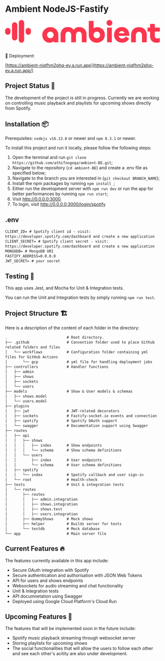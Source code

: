 # **Ambient NodeJS-Fastify**

![alt text](assets/ambient.svg)

<br>
🚀 Deployment: 

[https://ambient-niqfhm2phq-ey.a.run.app](https://ambient-niqfhm2phq-ey.a.run.app/)

## Project Status 🚧

The development of the project is still in progress. Currently we are working on controlling music playback and playlists for upcoming shows directly from Spotify.

## Installation 📦

Prerequisites: `nodejs v16.13.0` or newer and `npm 8.3.1` or newer.

To install this project and run it locally, please follow the following steps:

1. Open the terminal and run `git clone https://github.com/athifongoqa/ambient-BE.git`;
2. Navigate to the repository (`cd ambient-BE`) and create a .env file as specified below;
3. Navigate to the branch you are interested in (`git checkout BRANCH_NAME`);
4. Install the npm packages by running `npm install `;
5. Either run the development server with `npm run dev` or run the app for better performances by running `npm run start`;
6. Visit http://0.0.0.0:3000.
7. To login, visit http://0.0.0.0:3000/login/spotify

## .env
```
CLIENT_ID= # Spotify client id - visit: https://developer.spotify.com/dashboard and create a new application
CLIENT_SECRET= # Spotify client secret - visit: https://developer.spotify.com/dashboard and create a new application
MONGODB= # MongoDB URI
FASTIFY_ADDRESS=0.0.0.0
JWT_SECRET= # your secret
```

## Testing 🧪

This app uses Jest, and Mocha for Unit & Integration tests.

You can run the Unit and Integration tests by simply running `npm run test`.

## Project Structure 🏗

Here is a description of the content of each folder in the directory:

```
.                           # Root directory.
├── .github                 # Convention folder used to place Github related folders and files
│   └── workflows           # Configuration folder containing yml files for GitHub Actions
│       └── gcp             # yml file for handling deployment jobs
├── controllers             # Handler functions
│   ├── admin                
│   ├── shows                
│   ├── sockets                
│   └── users                         
├── models                  # Show & User models & schemas
│   ├── shows.model             
│   └── users.model           
├── plugins 
│   ├── jwt                 # JWT-related decorators
│   ├── sockets             # Fastify-socket.io events and connection 
│   ├── spotify             # Spotify OAuth support 
│   └── swagger             # Documentation support using Swagger          
├── routes                    
│   ├── api                 
│   │   ├── shows           
│   │   │   ├── index       # Show endpoints
│   │   │   └── schema      # Show schema definitions
│   │   └── users           
│   │       ├── index       # User endpoints
│   │       └── schema      # User schema definitions
│   ├── spotify              
│   │   └── index           # Spotify callback and user sign-in
│   └── root                # Health-check
├── tests                   # Unit & integration tests
│   └── routes              
│       ├── routes                           
│       │   ├── admin.integration                   
│       │   ├── shows.integration                   
│       │   ├── shows.test                   
│       │   ├── users.integration                   
│       ├── dummyShows      # Mock shows                     
│       ├── helper          # Builds server for tests               
│       └── testdb          # Mock database               
└── app                     # Main server file
```

## Current Features 🔥

The features currently available in this app include:

- Secure OAuth integration with Spotify
- Secure authentication and authorisation with JSON Web Tokens
- API for users and shows endpoints
- Websockets for audio streaming and chat functionality
- Unit & Integration tests
- API documnetation using Swagger
- Deployed using Google Cloud Platform's Cloud Run

## Upcoming Features 🔮

The features that will be implemented soon in the future include:

- Spotify music playback streaming through websocket server
- Storing playlists for upcoming shows
- The social functionalities that will allow the users to follow each other and see each other's acitity are also under development.